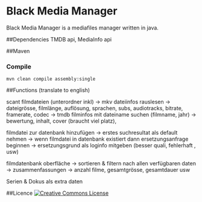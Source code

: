 # Black Media Manager

Black Media Manager is a mediafiles manager written in java.

##Dependencies
TMDB api,
MediaInfo api

##Maven
### Compile
`mvn clean compile assembly:single`

##Functions (translate to english)

scant filmdateien (unterordner inkl)
	-> mkv dateiinfos rauslesen
		-> dateigrösse, filmlänge, auflösung, sprachen, subs, audiotracks,
		   bitrate, framerate, codec
	-> tmdb filminfos mit dateiname suchen (filmname, jahr)
		-> bewertung, inhalt, cover (braucht viel platz),

filmdatei zur datenbank hinzufügen
	-> erstes suchresultat als default nehmen
	-> wenn filmdatei in datenbank existiert dann ersetzungsanfrage beginnen
		-> ersetzungsgrund als loginfo mitgeben (besser quali, fehlerhaft , usw)

filmdatenbank oberfläche
	-> sortieren & filtern nach allen verfügbaren daten
	-> zusammenfassungen
		-> anzahl filme, gesamtgrösse, gesamtdauer usw

Serien & Dokus als extra daten

##Licence
[![Creative Commons License](http://i.creativecommons.org/l/by-sa/3.0/88x31.png)](http://creativecommons.org/licenses/by-sa/3.0/deed.en_US)
